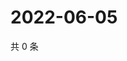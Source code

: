 # 2022-06-05

共 0 条

<!-- BEGIN WEIBO -->
<!-- 最后更新时间 Sun Jun 05 2022 17:14:13 GMT+0800 (China Standard Time) -->

<!-- END WEIBO -->
